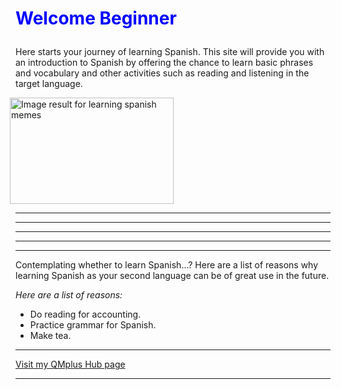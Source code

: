 <h1><p style="color:blue;">Welcome Beginner</p></h1>
<p>Here starts your journey of learning Spanish. This site will provide you with an introduction to Spanish by offering the chance to learn basic phrases and vocabulary and other activities such as reading and listening in the target language.</p>

<img class="irc_mi" class="imgLeft" 
src="https://www.fluentu.com/blog/spanish/wp-content/uploads/sites/2/2014/05/learn-spanish-vocabulary-reddit-memes.jpg" onload="typeof google==='object'&amp;&amp;google.aft&amp;&amp;google.aft(this)" style="width: 262px; height: 170px; margin-left: -9px; margin-right: -18px; margin-top: 0px;" alt="Image result for learning spanish memes">
<hr>
<hr>
<hr>
<hr>
<hr>

<p> Contemplating whether to learn Spanish...? Here are a list of reasons why learning Spanish as your second language can be of great use in the future. </p>
 
 
 <p> <em>Here are a list of reasons: </em> </p>
<ul>
  <li>Do reading for accounting.</li>
  <li>Practice grammar for Spanish.</li>
  <li>Make tea.</li>
  </ul>
  <hr>
  
 
<a href="https://hub.qmplus.qmul.ac.uk/artefact/blog/view/index.php?id=558965">Visit my QMplus Hub page</a>
<hr>
